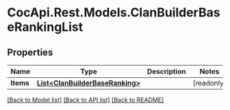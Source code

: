 # CocApi.Rest.Models.ClanBuilderBaseRankingList

## Properties

Name | Type | Description | Notes
------------ | ------------- | ------------- | -------------
**Items** | [**List&lt;ClanBuilderBaseRanking&gt;**](ClanBuilderBaseRanking.md) |  | [readonly] 

[[Back to Model list]](../../README.md#documentation-for-models) [[Back to API list]](../../README.md#documentation-for-api-endpoints) [[Back to README]](../../README.md)


